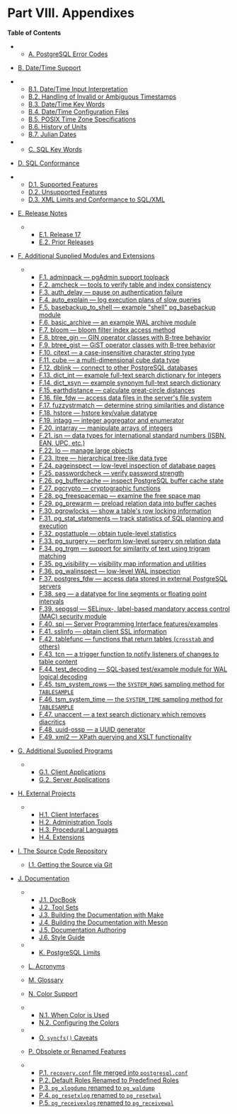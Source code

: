 # Part VIII. Appendixes

**Table of Contents**

  * *   [A. PostgreSQL Error Codes](errcodes-appendix)
  * [B. Date/Time Support](datetime-appendix)

    

  * *   [B.1. Date/Time Input Interpretation](datetime-input-rules)
    * [B.2. Handling of Invalid or Ambiguous Timestamps](datetime-invalid-input)
    * [B.3. Date/Time Key Words](datetime-keywords)
    * [B.4. Date/Time Configuration Files](datetime-config-files)
    * [B.5. POSIX Time Zone Specifications](datetime-posix-timezone-specs)
    * [B.6. History of Units](datetime-units-history)
    * [B.7. Julian Dates](datetime-julian-dates)

  * *   [C. SQL Key Words](sql-keywords-appendix)
  * [D. SQL Conformance](features)

    

  * *   [D.1. Supported Features](features-sql-standard)
    * [D.2. Unsupported Features](unsupported-features-sql-standard)
    * [D.3. XML Limits and Conformance to SQL/XML](xml-limits-conformance)

* [E. Release Notes](release)

  * *   [E.1. Release 17](release-17)
    * [E.2. Prior Releases](release-prior)

* [F. Additional Supplied Modules and Extensions](contrib)

  * *   [F.1. adminpack — pgAdmin support toolpack](adminpack)
    * [F.2. amcheck — tools to verify table and index consistency](amcheck)
    * [F.3. auth\_delay — pause on authentication failure](auth-delay)
    * [F.4. auto\_explain — log execution plans of slow queries](auto-explain)
    * [F.5. basebackup\_to\_shell — example "shell" pg\_basebackup module](basebackup-to-shell)
    * [F.6. basic\_archive — an example WAL archive module](basic-archive)
    * [F.7. bloom — bloom filter index access method](bloom)
    * [F.8. btree\_gin — GIN operator classes with B-tree behavior](btree-gin)
    * [F.9. btree\_gist — GiST operator classes with B-tree behavior](btree-gist)
    * [F.10. citext — a case-insensitive character string type](citext)
    * [F.11. cube — a multi-dimensional cube data type](cube)
    * [F.12. dblink — connect to other PostgreSQL databases](dblink)
    * [F.13. dict\_int — example full-text search dictionary for integers](dict-int)
    * [F.14. dict\_xsyn — example synonym full-text search dictionary](dict-xsyn)
    * [F.15. earthdistance — calculate great-circle distances](earthdistance)
    * [F.16. file\_fdw — access data files in the server's file system](file-fdw)
    * [F.17. fuzzystrmatch — determine string similarities and distance](fuzzystrmatch)
    * [F.18. hstore — hstore key/value datatype](hstore)
    * [F.19. intagg — integer aggregator and enumerator](intagg)
    * [F.20. intarray — manipulate arrays of integers](intarray)
    * [F.21. isn — data types for international standard numbers (ISBN, EAN, UPC, etc.)](isn)
    * [F.22. lo — manage large objects](lo)
    * [F.23. ltree — hierarchical tree-like data type](ltree)
    * [F.24. pageinspect — low-level inspection of database pages](pageinspect)
    * [F.25. passwordcheck — verify password strength](passwordcheck)
    * [F.26. pg\_buffercache — inspect PostgreSQL buffer cache state](pgbuffercache)
    * [F.27. pgcrypto — cryptographic functions](pgcrypto)
    * [F.28. pg\_freespacemap — examine the free space map](pgfreespacemap)
    * [F.29. pg\_prewarm — preload relation data into buffer caches](pgprewarm)
    * [F.30. pgrowlocks — show a table's row locking information](pgrowlocks)
    * [F.31. pg\_stat\_statements — track statistics of SQL planning and execution](pgstatstatements)
    * [F.32. pgstattuple — obtain tuple-level statistics](pgstattuple)
    * [F.33. pg\_surgery — perform low-level surgery on relation data](pgsurgery)
    * [F.34. pg\_trgm — support for similarity of text using trigram matching](pgtrgm)
    * [F.35. pg\_visibility — visibility map information and utilities](pgvisibility)
    * [F.36. pg\_walinspect — low-level WAL inspection](pgwalinspect)
    * [F.37. postgres\_fdw — access data stored in external PostgreSQL servers](postgres-fdw)
    * [F.38. seg — a datatype for line segments or floating point intervals](seg)
    * [F.39. sepgsql — SELinux-, label-based mandatory access control (MAC) security module](sepgsql)
    * [F.40. spi — Server Programming Interface features/examples](contrib-spi)
    * [F.41. sslinfo — obtain client SSL information](sslinfo)
    * [F.42. tablefunc — functions that return tables (`crosstab` and others)](tablefunc)
    * [F.43. tcn — a trigger function to notify listeners of changes to table content](tcn)
    * [F.44. test\_decoding — SQL-based test/example module for WAL logical decoding](test-decoding)
    * [F.45. tsm\_system\_rows — the `SYSTEM_ROWS` sampling method for `TABLESAMPLE`](tsm-system-rows)
    * [F.46. tsm\_system\_time — the `SYSTEM_TIME` sampling method for `TABLESAMPLE`](tsm-system-time)
    * [F.47. unaccent — a text search dictionary which removes diacritics](unaccent)
    * [F.48. uuid-ossp — a UUID generator](uuid-ossp)
    * [F.49. xml2 — XPath querying and XSLT functionality](xml2)

* [G. Additional Supplied Programs](contrib-prog)

  * *   [G.1. Client Applications](contrib-prog-client)
    * [G.2. Server Applications](contrib-prog-server)

* [H. External Projects](external-projects)

  * *   [H.1. Client Interfaces](external-interfaces)
    * [H.2. Administration Tools](external-admin-tools)
    * [H.3. Procedural Languages](external-pl)
    * [H.4. Extensions](external-extensions)

* [I. The Source Code Repository](sourcerepo)

  * [I.1. Getting the Source via Git](git)

* [J. Documentation](docguide)

  * *   [J.1. DocBook](docguide-docbook)
    * [J.2. Tool Sets](docguide-toolsets)
    * [J.3. Building the Documentation with Make](docguide-build)
    * [J.4. Building the Documentation with Meson](docguide-build-meson)
    * [J.5. Documentation Authoring](docguide-authoring)
    * [J.6. Style Guide](docguide-style)

  * *   [K. PostgreSQL Limits](limits)
  * [L. Acronyms](acronyms)
  * [M. Glossary](glossary)
  * [N. Color Support](color)

    

  * *   [N.1. When Color is Used](color-when)
    * [N.2. Configuring the Colors](color-which)

  * *   [O. `syncfs()` Caveats](syncfs)
  * [P. Obsolete or Renamed Features](appendix-obsolete)

    

  * *   [P.1. `recovery.conf` file merged into `postgresql.conf`](recovery-config)
    * [P.2. Default Roles Renamed to Predefined Roles](default-roles)
    * [P.3. `pg_xlogdump` renamed to `pg_waldump`](pgxlogdump)
    * [P.4. `pg_resetxlog` renamed to `pg_resetwal`](app-pgresetxlog)
    * [P.5. `pg_receivexlog` renamed to `pg_receivewal`](app-pgreceivexlog)
